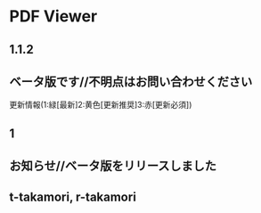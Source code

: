 # PDF Viewer

## 1.1.2

## ベータ版です//不明点はお問い合わせください

更新情報(1:緑[最新]2:黄色[更新推奨]3:赤[更新必須])  
## 1

## お知らせ//ベータ版をリリースしました

## t-takamori, r-takamori
